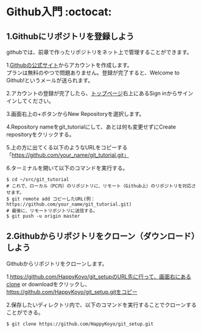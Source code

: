 Github入門 :octocat:
====

## 1.Githubにリポジトリを登録しよう
githubでは、前章で作ったリポジトリをネット上で管理することができます。

1.[Githubの公式サイト](https://github.com/join?source=experiment-header-dropdowns-home)からアカウントを作成します。  
プランは無料のやつで問題ありません。登録が完了すると、Welcome to Github!というメールが送られます。  

2.アカウントの登録が完了したら、[トップページ](https://github.com/)右上にあるSign inからサインインしてください。  

3.画面右上の+ボタンからNew Repositoryを選択します。

4.Repository nameをgit_tutorialにして、あとは何も変更せずにCreate repositoryをクリックする。

5.上の方に出てくる以下のようなURLをコピーする「https://github.com/your_name/git_tutorial.git」

6.ターミナルを開いて以下のコマンドを実行する。

```
$ cd ~/src/git_tutorial
# これで、ローカル（PC内）のリポジトリに、リモート（Github上）のリポジトリを対応させます。
$ git remote add コピーしたURL(例：https://github.com/your_name/git_tutorial.git)
# 最後に、リモートリポジトリに送信する。
$ git push -u origin master
```

## 2.Githubからリポジトリをクローン（ダウンロード）しよう
Githubからリポジトリをクローンします。

1.https://github.com/HappyKoyo/git_setupのURL先に行って、画面右にあるclone or downloadをクリックし、https://github.com/HappyKoyo/git_setup.gitをコピー

2.保存したいディレクトリ内で、以下のコマンドを実行することでクローンすることができる。

```
$ git clone https://github.com/HappyKoyo/git_setup.git
```
